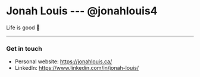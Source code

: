 # Jonah Louis --- @jonahlouis4

Life is good 💖

---

### Get in touch

 - Personal website: https://jonahlouis.ca/
 - LinkedIn: https://www.linkedin.com/in/jonah-louis/


